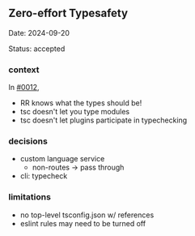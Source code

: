 ## Zero-effort Typesafety

Date: 2024-09-20

Status: accepted

### context

In [#0012](./0012-type-inference.md),

- RR knows what the types should be!
- tsc doesn't let you type modules
- tsc doesn't let plugins participate in typechecking

### decisions

- custom language service
  - non-routes -> pass through
- cli: typecheck

### limitations

- no top-level tsconfig.json w/ references
- eslint rules may need to be turned off
